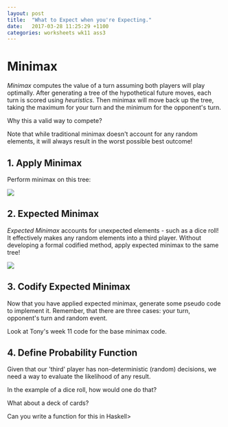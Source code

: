 ```yaml
---
layout: post
title:  "What to Expect when you're Expecting."
date:   2017-03-28 11:25:29 +1100
categories: worksheets wk11 ass3
---
```


# Minimax

*Minimax* computes the value of a turn assuming both players will play optimally. After generating a tree of the hypothetical future moves, each turn is scored using *heuristics*. Then minimax will move back up the tree, taking the maximum for your turn and the minimum for the opponent's turn.

Why this a valid way to compete?

Note that while traditional minimax doesn't account for any random elements, it will always result in the worst possible best outcome!

## 1. Apply Minimax

Perform minimax on this tree:

![](https://github.com/COMP1100-PAL/comp1100-pal.github.io/blob/master/_posts/29342356_1605982192820900_6888191733834711040_o.jpg)

## 2. Expected Minimax

*Expected Minimax* accounts for unexpected elements - such as a dice roll! It effectively makes any random elements into a third player. Without developing a formal codified method, apply expected minimax to the same tree!

![](https://github.com/COMP1100-PAL/comp1100-pal.github.io/blob/master/_posts/treez1.png)

## 3. Codify Expected Minimax

Now that you have applied expected minimax, generate some pseudo code to implement it. Remember, that there are three cases: your turn, opponent's turn and random event.

Look at Tony's week 11 code for the base minimax code.

## 4. Define Probability Function

Given that our 'third' player has non-deterministic (random) decisions, we need a way to evaluate the likelihood of any result.

In the example of a dice roll, how would one do that?

What about a deck of cards?

Can you write a function for this in Haskell>
